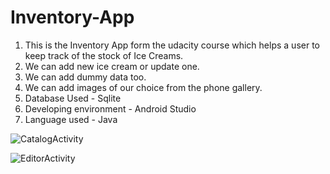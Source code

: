 # Inventory-App
1. This is the Inventory App form the udacity course which helps a user to keep track of the stock of Ice Creams.
2. We can add new ice cream or update one.
3. We can add dummy data too.
4. We can add images of our choice from the phone gallery.
5. Database Used - Sqlite
6. Developing environment - Android Studio
7. Language used - Java 


![CatalogActivity](https://user-images.githubusercontent.com/72388313/124899487-cf259a00-dffd-11eb-8624-232e31cd3547.JPG)


![EditorActivity](https://user-images.githubusercontent.com/72388313/124899594-ea90a500-dffd-11eb-89e9-c7b132978d7e.JPG)
